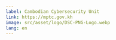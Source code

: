 ```yaml
---
label: Cambodian Cybersecurity Unit
link: https://mptc.gov.kh
image: src/asset/logo/DSC-PNG-Logo.webp
lang: en
---
```

